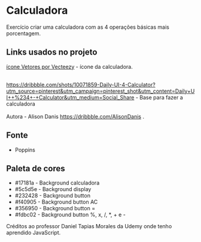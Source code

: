 # Calculadora
Exercício criar uma calculadora com as 4 operações básicas mais porcentagem.
<img src="">


<h2>Links usados no projeto</h2>
<a href="https://pt.vecteezy.com/vetor-gratis/%C3%ADcone">ícone Vetores por Vecteezy</a> - ícone da calculadora.  <br /><br />

https://dribbble.com/shots/10071859-Daily-UI-4-Calculator?utm_source=pinterest&utm_campaign=pinterest_shot&utm_content=Daily+UI++%234+-+Calculator&utm_medium=Social_Share - Base para fazer a calculadora <br /><br />
Autora  - Alison Danis https://dribbble.com/AlisonDanis .

<h2>Fonte</h2>
<ul>
    <li>Poppins</li>
</ul>

<h2>Paleta de cores</h2>
<ul>
  <li>#17181a - Background calculadora</li>
  <li>#5c5d5e - Background display</li>
  <li>#232428 - Background button</li>
  <li>#f40905 - Background button AC</li>
  <li>#356950 - Background button =</li>
  <li>#fdbc02 - Background button %, x, /, *, + e -</li>
</ul>  

Créditos ao professor Daniel Tapias Morales da Udemy onde tenho aprendido JavaScript.



